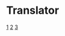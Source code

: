 # Translator
<a href=https://research.googleblog.com/2016/05/announcing-syntaxnet-worlds-most.html>1</a>
<a href=https://explosion.ai/blog/german-model>2</a>
<a href=http://classes.ischool.syr.edu/ist664/NLPFall2015/POStagIntro.2015.ppt.pdf>3</a>
